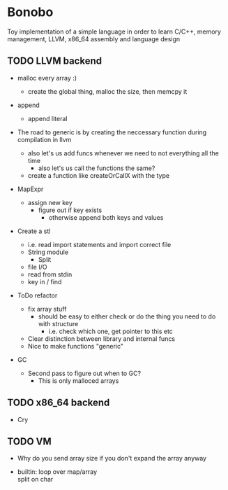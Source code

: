 # Bonobo

Toy implementation of a simple language in order to learn C/C++, memory management, LLVM, x86_64 assembly and language design

## TODO LLVM backend

* malloc every array :)
    * create the global thing, malloc the size, then memcpy it

* append
    * append literal

* The road to generic is by creating the neccessary function during compilation in llvm
    * also let's us add funcs whenever we need to not everything all the time
        * also let's us call the functions the same?
    * create a function like createOrCallX with the type

* MapExpr
    * assign new key
        * figure out if key exists
            * otherwise append both keys and values

* Create a stl
    * i.e. read import statements and import correct file
    * String module
        * Split
    * file I/O
    * read from stdin
    * key in / find 

* ToDo refactor
    * fix array stuff
        * should be easy to either check or do the thing you need to do with structure
            * i.e. check which one, get pointer to this etc
    * Clear distinction between library and internal funcs
    * Nice to make functions "generic"

* GC
    * Second pass to figure out when to GC?
        * This is only malloced arrays



## TODO x86_64 backend

* Cry


## TODO VM 

* Why do you send array size if you don't expand the array anyway

* builtin:
    loop over map/array    
    split on char
